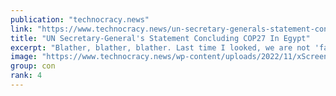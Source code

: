 ```yaml
---
publication: "technocracy.news"
link: "https://www.technocracy.news/un-secretary-generals-statement-concluding-cop27-in-egypt/"
title: "UN Secretary-General's Statement Concluding COP27 In Egypt"
excerpt: "Blather, blather, blather. Last time I looked, we are not 'facing a burning planet.' In fact, cold temperatures at the South Pole this November have shattered all records since data collection started"
image: "https://www.technocracy.news/wp-content/uploads/2022/11/xScreenshot-2022-11-19-23.02.51-750x375.png.pagespeed.ic_.XapWwJczoX.webp"
group: con
rank: 4
---
```

